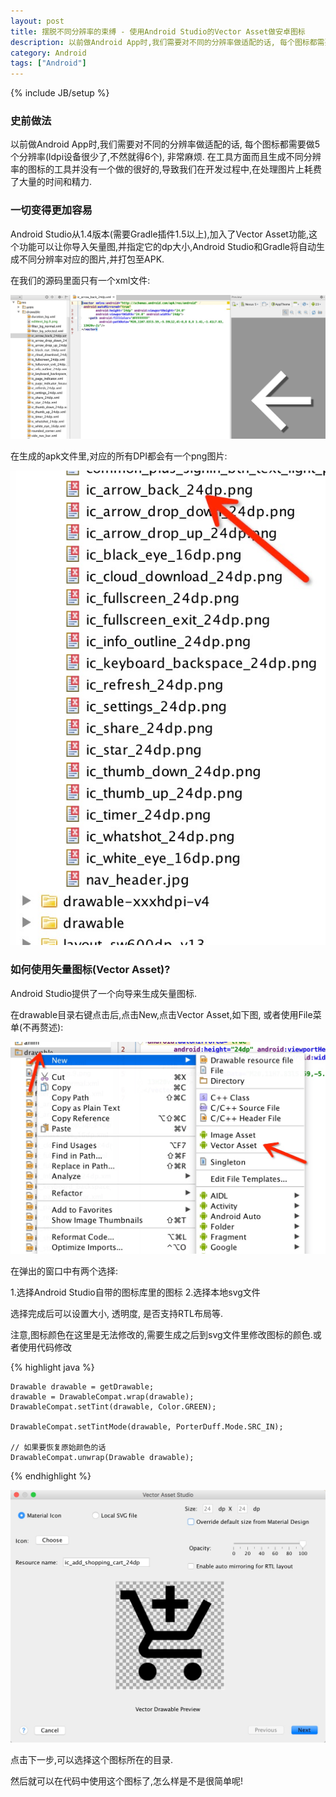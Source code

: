```yaml
---
layout: post
title: 摆脱不同分辨率的束缚 - 使用Android Studio的Vector Asset做安卓图标
description: 以前做Android App时,我们需要对不同的分辨率做适配的话, 每个图标都需要做5个分辨率(ldpi设备很少了,不然就得6个), 非常麻烦. Android Studio从1.4开始支持使用适量图(Vector Asset),从此图标只需要做一套矢量图就可以了, Android Studio会自动生成不同分辨率的图标.开发者只需要像普通图标一样使用即可.
category: Android
tags: ["Android"]
---
```


{% include JB/setup %}

### 史前做法

以前做Android App时,我们需要对不同的分辨率做适配的话, 每个图标都需要做5个分辨率(ldpi设备很少了,不然就得6个), 非常麻烦. 在工具方面而且生成不同分辨率的图标的工具并没有一个做的很好的,导致我们在开发过程中,在处理图片上耗费了大量的时间和精力.

### 一切变得更加容易

Android Studio从1.4版本(需要Gradle插件1.5以上),加入了Vector Asset功能,这个功能可以让你导入矢量图,并指定它的dp大小,Android Studio和Gradle将自动生成不同分辨率对应的图片,并打包至APK.

在我们的源码里面只有一个xml文件:

![Vector Asset文件](https://raw.githubusercontent.com/junyuecao/private-static/master/vector-asset.png)

在生成的apk文件里,对应的所有DPI都会有一个png图片:

![Vector Asset文件](https://raw.githubusercontent.com/junyuecao/private-static/master/20160106a.png)

### 如何使用矢量图标(Vector Asset)?

Android Studio提供了一个向导来生成矢量图标.

在drawable目录右键点击后,点击New,点击Vector Asset,如下图, 或者使用File菜单(不再赘述):

![Vector Asset文件](https://raw.githubusercontent.com/junyuecao/private-static/master/20160106b.png)

在弹出的窗口中有两个选择:

1.选择Android Studio自带的图标库里的图标
2.选择本地svg文件

选择完成后可以设置大小, 透明度, 是否支持RTL布局等.
 
注意,图标颜色在这里是无法修改的,需要生成之后到svg文件里修改图标的颜色.或者使用代码修改

{% highlight java %}

    Drawable drawable = getDrawable;
    drawable = DrawableCompat.wrap(drawable);
    DrawableCompat.setTint(drawable, Color.GREEN);
    
    DrawableCompat.setTintMode(drawable, PorterDuff.Mode.SRC_IN);
    
    // 如果要恢复原始颜色的话
    DrawableCompat.unwrap(Drawable drawable);

{% endhighlight %}

![Vector Asset文件](https://raw.githubusercontent.com/junyuecao/private-static/master/20160106c.png)

点击下一步,可以选择这个图标所在的目录.

然后就可以在代码中使用这个图标了,怎么样是不是很简单呢!






